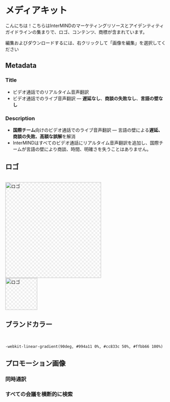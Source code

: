 # メディアキット

こんにちは！こちらはInterMINDのマーケティングリソースとアイデンティティガイドラインの集まりで、ロゴ、コンテンツ、商標が含まれています。

編集およびダウンロードするには、右クリックして「画像を編集」を選択してください

## Metadata

### Title

- ビデオ通話でのリアルタイム音声翻訳
- ビデオ通話でのライブ音声翻訳 — **遅延なし**、**商談の失敗なし**、**言語の壁なし**

### Description

- **国際チーム**向けのビデオ通話でのライブ音声翻訳 — 言語の壁による**遅延、商談の失敗、高額な誤解**を解消
- InterMINDはすべてのビデオ通話にリアルタイム音声翻訳を追加し、国際チームが言語の壁により商談、時間、明確さを失うことはありません。

## ロゴ

<br>
<img src="/logo.png" class="transparency-grid" alt="ロゴ" width="300" >

<br>
<img src="/logo.svg" class="transparency-grid" alt="ロゴ" width="100">

## ブランドカラー

<br>

```
-webkit-linear-gradient(90deg, #994a11 0%, #cc833c 50%, #ffbb66 100%)
```

## プロモーション画像

### 同時通訳

<ImageGrid :images="[
  { src: '/media-kit/animals-cartoon-3-2.png', alt: '同時通訳' },
  { src: '/media-kit/animals-cartoon-1-1.png', alt: '同時通訳' },
  { src: '/media-kit/5.png', alt: '同時通訳' },
  { src: '/media-kit/6.png', alt: '同時通訳' },
  { src: '/media-kit/animals-5-4.png', alt: '同時通訳' },
]"/>

### すべての会議を横断的に検索

<ImageGrid :images="[
  { src: '/2d.png', alt: '同時通訳' },
  { src: '/2l.png', alt: '同時通訳' },
]"/>

<style>

.transparency-grid {
    background-color: #ffffff;
    background-image: 
        linear-gradient(45deg, #eeeeee 25%, transparent 25%, transparent 75%, #eeeeee 75%),
        linear-gradient(45deg, #eeeeee 25%, transparent 25%, transparent 75%, #eeeeee 75%);
    background-size: 12px 12px;
    background-position: 0 0, 6px 6px;
}

</style>